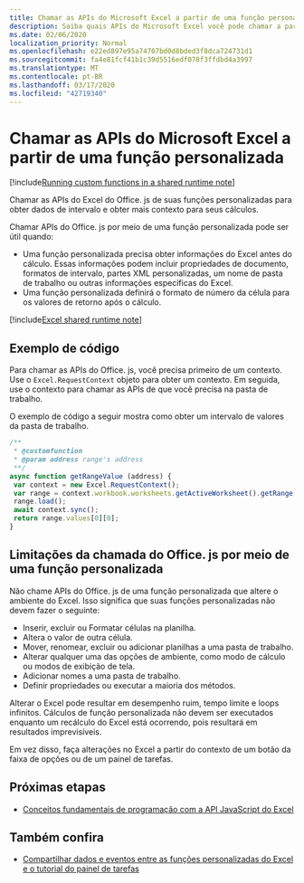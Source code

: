 ```yaml
---
title: Chamar as APIs do Microsoft Excel a partir de uma função personalizada
description: Saiba quais APIs do Microsoft Excel você pode chamar a partir de sua função personalizada.
ms.date: 02/06/2020
localization_priority: Normal
ms.openlocfilehash: e22ed897e95a74707bd0d8bded3f8dca724731d1
ms.sourcegitcommit: fa4e81fcf41b1c39d5516edf078f3ffdbd4a3997
ms.translationtype: MT
ms.contentlocale: pt-BR
ms.lasthandoff: 03/17/2020
ms.locfileid: "42719340"
---
```

# <a name="call-microsoft-excel-apis-from-a-custom-function"></a>Chamar as APIs do Microsoft Excel a partir de uma função personalizada

[!include[Running custom functions in a shared runtime note](../includes/excel-shared-runtime-preview-note.md)]

Chamar as APIs do Excel do Office. js de suas funções personalizadas para obter dados de intervalo e obter mais contexto para seus cálculos.

Chamar APIs do Office. js por meio de uma função personalizada pode ser útil quando:

- Uma função personalizada precisa obter informações do Excel antes do cálculo. Essas informações podem incluir propriedades de documento, formatos de intervalo, partes XML personalizadas, um nome de pasta de trabalho ou outras informações específicas do Excel.
- Uma função personalizada definirá o formato de número da célula para os valores de retorno após o cálculo.

[!include[Excel shared runtime note](../includes/note-requires-shared-runtime.md)]

## <a name="code-sample"></a>Exemplo de código

Para chamar as APIs do Office. js, você precisa primeiro de um contexto. Use o `Excel.RequestContext` objeto para obter um contexto. Em seguida, use o contexto para chamar as APIs de que você precisa na pasta de trabalho.

O exemplo de código a seguir mostra como obter um intervalo de valores da pasta de trabalho.

```JavaScript
/**
 * @customfunction
 * @param address range's address
 **/
async function getRangeValue (address) {
 var context = new Excel.RequestContext();
 var range = context.workbook.worksheets.getActiveWorksheet().getRange(address);
 range.load();
 await context.sync();
 return range.values[0][0];
}
```

## <a name="limitations-of-calling-officejs-through-a-custom-function"></a>Limitações da chamada do Office. js por meio de uma função personalizada

Não chame APIs do Office. js de uma função personalizada que altere o ambiente do Excel. Isso significa que suas funções personalizadas não devem fazer o seguinte:

- Inserir, excluir ou Formatar células na planilha.
- Altera o valor de outra célula.
- Mover, renomear, excluir ou adicionar planilhas a uma pasta de trabalho.
- Alterar qualquer uma das opções de ambiente, como modo de cálculo ou modos de exibição de tela.
- Adicionar nomes a uma pasta de trabalho.
- Definir propriedades ou executar a maioria dos métodos.

Alterar o Excel pode resultar em desempenho ruim, tempo limite e loops infinitos. Cálculos de função personalizada não devem ser executados enquanto um recálculo do Excel está ocorrendo, pois resultará em resultados imprevisíveis.

Em vez disso, faça alterações no Excel a partir do contexto de um botão da faixa de opções ou de um painel de tarefas.

## <a name="next-steps"></a>Próximas etapas

- [Conceitos fundamentais de programação com a API JavaScript do Excel](../reference/overview/excel-add-ins-reference-overview.md)

## <a name="see-also"></a>Também confira

- [Compartilhar dados e eventos entre as funções personalizadas do Excel e o tutorial do painel de tarefas](../tutorials/share-data-and-events-between-custom-functions-and-the-task-pane-tutorial.md)